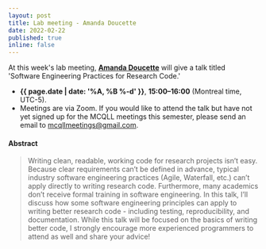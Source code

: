 ```yaml
---
layout: post
title: Lab meeting - Amanda Doucette
date: 2022-02-22
published: true
inline: false
---
```


At this week's lab meeting, [**Amanda Doucette**](/people/doucette.amanda) will give a talk titled 'Software Engineering Practices for Research Code.'

- **{{ page.date | date: '%A, %B %-d' }}**, **15:00–16:00** (Montreal time, UTC-5).
- Meetings are via Zoom. If you would like to attend the talk but have not yet signed up for the MCQLL meetings this semester, please send an email to [mcqllmeetings@gmail.com](mailto:mcqllmeetings@gmail.com).

#### Abstract

<blockquote>
Writing clean, readable, working code for research projects isn’t easy. Because clear requirements can’t be defined in advance, typical industry software engineering practices (Agile, Waterfall, etc.) can’t apply directly to writing research code. Furthermore, many academics don’t receive formal training in software engineering. In this talk, I’ll discuss how some software engineering principles can apply to writing better research code - including testing, reproducibility, and documentation. While this talk will be focused on the basics of writing better code, I strongly encourage more experienced programmers to attend as well and share your advice!
</blockquote>

